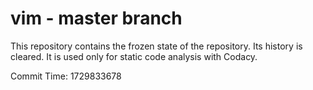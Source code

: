 # vim - master branch

This repository contains the frozen state of the repository.
Its history is cleared. It is used only for static code
analysis with Codacy.

Commit Time: 1729833678